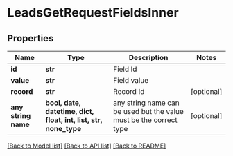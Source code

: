 # LeadsGetRequestFieldsInner


## Properties
Name | Type | Description | Notes
------------ | ------------- | ------------- | -------------
**id** | **str** | Field Id | 
**value** | **str** | Field value | 
**record** | **str** | Record Id | [optional] 
**any string name** | **bool, date, datetime, dict, float, int, list, str, none_type** | any string name can be used but the value must be the correct type | [optional]

[[Back to Model list]](../README.md#documentation-for-models) [[Back to API list]](../README.md#documentation-for-api-endpoints) [[Back to README]](../README.md)


